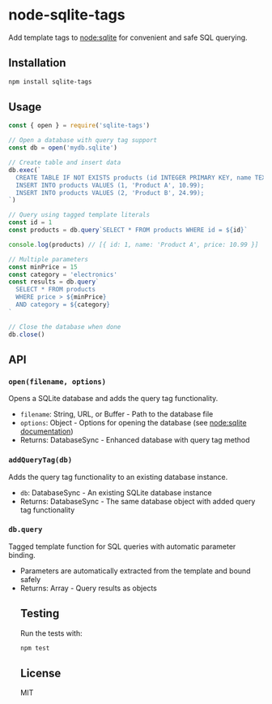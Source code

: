 # node-sqlite-tags

Add template tags to [node:sqlite](https://nodejs.org/api/sqlite.html) for convenient and safe SQL querying.

## Installation

```sh
npm install sqlite-tags
```

## Usage

```js
const { open } = require('sqlite-tags')

// Open a database with query tag support
const db = open('mydb.sqlite')

// Create table and insert data
db.exec(`
  CREATE TABLE IF NOT EXISTS products (id INTEGER PRIMARY KEY, name TEXT, price REAL);
  INSERT INTO products VALUES (1, 'Product A', 10.99);
  INSERT INTO products VALUES (2, 'Product B', 24.99);
`)

// Query using tagged template literals
const id = 1
const products = db.query`SELECT * FROM products WHERE id = ${id}`

console.log(products) // [{ id: 1, name: 'Product A', price: 10.99 }]

// Multiple parameters
const minPrice = 15
const category = 'electronics'
const results = db.query`
  SELECT * FROM products 
  WHERE price > ${minPrice} 
  AND category = ${category}
`

// Close the database when done
db.close()
```

## API

### `open(filename, options)`

Opens a SQLite database and adds the query tag functionality.

- `filename`: String, URL, or Buffer - Path to the database file
- `options`: Object - Options for opening the database (see [node:sqlite documentation](https://nodejs.org/api/sqlite.html))
- Returns: DatabaseSync - Enhanced database with query tag method

### `addQueryTag(db)`

Adds the query tag functionality to an existing database instance.

- `db`: DatabaseSync - An existing SQLite database instance
- Returns: DatabaseSync - The same database object with added query tag functionality

### `db.query`

Tagged template function for SQL queries with automatic parameter binding.

- Parameters are automatically extracted from the template and bound safely
- Returns: Array<Object> - Query results as objects

## Testing

Run the tests with:

```sh
npm test
```

## License

MIT
